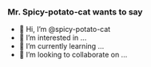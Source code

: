 ### Mr. Spicy-potato-cat wants to say
  - 👋 Hi, I’m @spicy-potato-cat
  - 👀 I’m interested in ...
  - 🌱 I’m currently learning ...
  - 💞️ I’m looking to collaborate on ...


<!---
spicy-potato-cat/spicy-potato-cat is a ✨ special ✨ repository because its `README.md` (this file) appears on your GitHub profile.
You can click the Preview link to take a look at your changes.
--->
